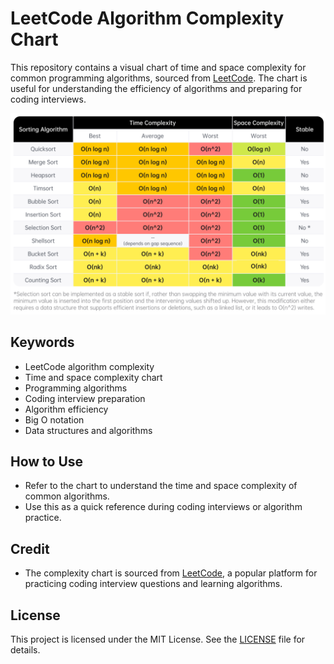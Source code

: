 # LeetCode Algorithm Complexity Chart

This repository contains a visual chart of time and space complexity for common programming algorithms, sourced from [LeetCode](https://leetcode.com/). The chart is useful for understanding the efficiency of algorithms and preparing for coding interviews.

![LeetCode Complexity Chart](sorting.png)

## Keywords
- LeetCode algorithm complexity
- Time and space complexity chart
- Programming algorithms
- Coding interview preparation
- Algorithm efficiency
- Big O notation
- Data structures and algorithms

## How to Use
- Refer to the chart to understand the time and space complexity of common algorithms.
- Use this as a quick reference during coding interviews or algorithm practice.

## Credit
- The complexity chart is sourced from [LeetCode](https://leetcode.com/), a popular platform for practicing coding interview questions and learning algorithms.

## License
This project is licensed under the MIT License. See the [LICENSE](LICENSE) file for details.
